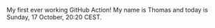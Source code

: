 My first ever working GitHub Action!
My name is Thomas and today is Sunday, 17 October, 20:20 CEST. 
